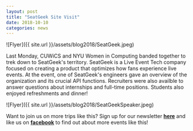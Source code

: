 ```yaml
---
layout: post
title: "SeatGeek Site Visit"
date: 2018-10-10
categories: news
---
```

![Flyer]({{ site.url }}/assets/blog2018/SeatGeek.jpeg)

Last Monday, CUWiCS and NYU Women in Computing banded together to trek down to SeatGeek's territory. SeatGeek is a Live Event Tech company focused on creating a product that optimizes how fans experience live events. At the event, one of SeatGeek's engineers gave an overview of the organization and its crucial API functions. Recruiters were also availble to answer questions about internships and full-time positions. Students also enjoyed refreshments and dinner!

![Flyer]({{ site.url }}/assets/blog2018/SeatGeekSpeaker.jpeg)

Want to join us on more trips like this? Sign up for our newsletter [**here**][mailinglist] and like us on [**facebook**][facebook] to find out about more events like this!

[mailinglist]: http://columbia.us9.list-manage.com/subscribe?u=4c6a1c710f8ab9cce10272368&id=593b5faa43
[facebook]:https://www.facebook.com/CUWICS
